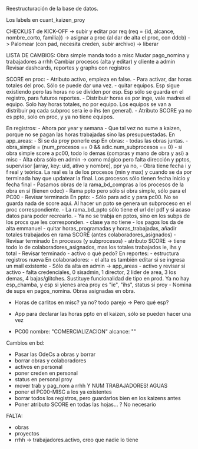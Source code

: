 Reestructuración de la base de datos.

Los labels en cuant_kaizen_proy

CHECKLIST de KICK-OFF 
 -> subir y editar por req (req = {id, alcance, nombre_corto, familia})
 -> asignar a proc (al dar de alta el proc, con ddcb)
 -> Palomear (con pad, necesita creden, subir archivo)
 -> liberar

LISTA DE CAMBIOS:
Obra simple manda todo a misc
Mudar pago_nomina y trabajadores a rrhh
Cambiar procesos (alta y editar) y cliente a admin
Revisar dashcards, reportes y graphs con registros

SCORE en proc:
    - Atributo activo, empieza en false.
    - Para activar, dar horas totales del proc. Sólo se puede dar una vez.
    - quitar equipos. Esp sigue existiendo pero las horas no se dividen por esp. Esp sólo se guarda en el registro, para futuros reportes. 
    - Distribuir horas es por inge, vale madres el equipo. Solo hay horas totales, no por equipo. Los equipos se van a distribuir pq cada subproc sera ie o ihs (en general).
    - Atributo SCORE ya no es ppto, solo en proc, y ya no tiene equipos.

En registros:
    - Ahora por year y semana
    - Que tal vez no sume a kaizen, porque no se pagan las horas trabajadas sino las presupuestadas.
En app_areas: 
    - Si se da proy ponerle esp
En obras:
	- todas las obras juntas.
	- obra_simple = (num_procesos == 0 && adic.num_subprocesos == 0)
	- si obra simple score a pc00, todo lo demas (compras y mano de obra y así) a misc
	- Alta obra sólo en admin -> como mágico pero falta dirección y pptos, supervisor [array, key: uid, ativo y nombre], ppr ya no,
	- Obra tiene fecha i y f real y teórica. La real es la de los procesos (min y max) y cuando se da por terminada hay que updatear la final. Los procesos sólo tienen fecha inicio y fecha final
	- Pasamos obras de la rama_bd_compras a los procesos de la obra en sí (tienen odec)
	- Rama ppto pero sólo si obra simple, sólo para el PC00
	- Revisar terminada
En ppto:
    - Sólo para adic y para pc00. No se guarda nada de score aqui. Al hacer un ppto se genera un subproceso en el proc correspondiente.
    - La rama_bd_ppto sólo tiene el url del pdf y si acaso datos para poder recrearlo.
    - Ya no se trabja en pptos, sino en los subps de los procs que les corresponden.
	- clase ya no tiene
	- los pagos los da de alta emmanuel
	- quitar horas_programadas y horas_trabajadas, añadir totales trabajados en rama SCORE (antes colaboradores_asignados)
	- Revisar terminado
En procesos (y subprocesos)
	- atributo SCORE -> tiene todo lo de colaboradores_asignados, mas los totales trabajados ie, ihs y total
	- Revisar terminado
	- activo o qué pedo?
En reportes: 
    - estructura registros nueva
En colaboradores:
	- el alta es también editar si se ingresa un mail existente
	- Sólo da alta en admin -> app_areas
	- activo y revisar si activo
	- falta credenciales, 0 sisadmin, 1 director, 2 lider de area, 3 los demas, 4 bajas/glitches. Sustituye funcionalidad de tipo en prod. Ya no hay esp_chamba, y esp si yienes area proy es "ie", "ihs", status si proy
	- Nomina de sups en pagos_nomina. Obras asignadas en obra.

- Horas de carlitos en misc? ya no? todo parejo -> Pero qué esp? 
- App para declarar las horas ppto en el kaizen, sólo se pueden hacer una vez

- PC00 nombre: "COMERCIALIZACION" alcance: ""

Cambios en bd:
 - Pasar las OdeCs a obras y borrar 
 - borrar obras y colaboradores
 - activos en personal
 - poner creden en personal
 - status en personal proy
 - mover trab y pag_nom a rrhh Y NUM TRABAJADORES! AGUAS
 - poner el PC00-MISC a los ya existentes
 - borrar todos los registros, pero guardarlos bien en los kaizens antes
 - Poner atributo SCORE en todas las hojas... ? No necesario


 FALTA:
 - obras
 - proyectos
 - rrhh -> trabajadores.activo, creo que nadie lo tiene